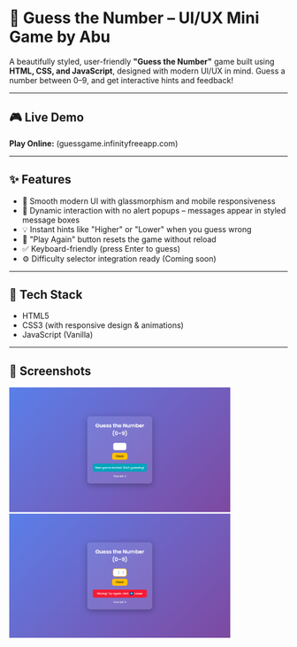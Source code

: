 # 🔢 Guess the Number – UI/UX Mini Game by Abu

A beautifully styled, user-friendly **"Guess the Number"** game built using **HTML, CSS, and JavaScript**, designed with modern UI/UX in mind. Guess a number between 0–9, and get interactive hints and feedback!

---

## 🎮 Live Demo

**Play Online:** (guessgame.infinityfreeapp.com)

---

## ✨ Features

- 🎨 Smooth modern UI with glassmorphism and mobile responsiveness
- 🔁 Dynamic interaction with no alert popups – messages appear in styled message boxes
- 💡 Instant hints like "Higher" or "Lower" when you guess wrong
- 🔄 "Play Again" button resets the game without reload
- ✅ Keyboard-friendly (press Enter to guess)
- ⚙️ Difficulty selector integration ready (Coming soon)

---

## 🚀 Tech Stack

- HTML5
- CSS3 (with responsive design & animations)
- JavaScript (Vanilla)

---

## 📸 Screenshots

<img src="Screenshot (161).png" width="400"/>
<img src="Screenshot (162).png" width="400"/>
